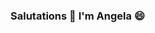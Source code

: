 ### Salutations 👋 I'm Angela 😄

<!--
**anglefish123/anglefish123** is a ✨ _special_ ✨ repository because its `README.md` (this file) appears on your GitHub profile.

- 🔭 More projects and repositories to come! 
- 🌱 I’m currently learning C++
- 👯 I’m looking to collaborate on more projects to come!
- 😄 Pronouns: her/she
- ⚡ Fun fact: I'm currently studying Chemical Engineering 
